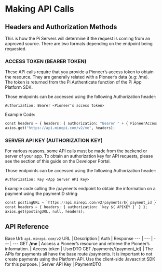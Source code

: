 # Making API Calls
## Headers and Authorization Methods
This is how the Pi Servers will determine if the request is coming from an approved source. There are two formats depending on the endpoint being requested.

### ACCESS TOKEN (BEARER TOKEN)
These API calls require that you provide a Pioneer’s access token to obtain the resource. They are generally related with a Pioneer’s data (e.g: /me). The token is returned from the Pi.Authenticate function of the Pi App Platform SDK.

Those endpoints can be accessed using the following Authorization header:

```Authorization: Bearer <Pioneer's access token>```

Example Code:
```Python
const headers = { headers: { authorization: "Bearer " + { PioneerAccessToken } }};
axios.get("https://api.minepi.com/v2/me", headers);
```

### SERVER API KEY (AUTHORIZATION KEY)
For various reasons, some API calls must be made from the backend or server of your app. To obtain an authorization key for API requests, please see the section of this guide on the Developer Portal.

Those endpoints can be accessed using the following Authorization header:

```Authorization: Key <App Server API Key>```

Example code calling the /payments endpoint to obtain the information on a payment using the paymentID string:
```python
const postingURL = `https://api.minepi.com/v2/payments/${ payment_id }`;
const headers = { headers: { authorization: `key ${ APIKEY }` } };
axios.get(postingURL, null, headers);
```

## API Reference
Base Url: ```api.minepi.com/v2```
URL | Description | Auth | Response
--- | --- | --- | ---
GET **/me** | Access a Pioneer’s resource and retrieve the Pioneer’s information. | Access token | UserDTO
GET /payments/{payment_id} | The APIs for payments all have the base route /payments. It is important to not create payments using the Platform API. Use the client-side Javascript SDK for this purpose. | Server API Key | PaymentDTO